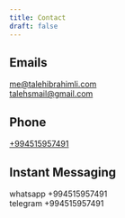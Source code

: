 ```yaml
---
title: Contact
draft: false
---
```


## Emails
[me@talehibrahimli.com](mailto:me@talehibrahimli.com) \
[talehsmail@gmail.com](mailto:talehsmail@gmail.com) 

## Phone
[+994515957491](tel:+994515957491)

## Instant Messaging
whatsapp +994515957491 \
telegram +994515957491



